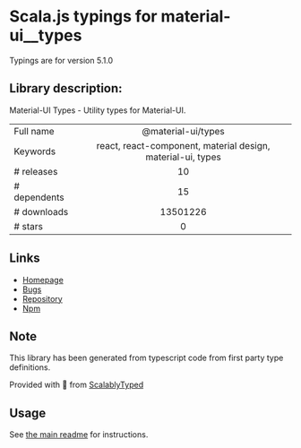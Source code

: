 
# Scala.js typings for material-ui__types

Typings are for version 5.1.0

## Library description:
Material-UI Types - Utility types for Material-UI.

|                    |                 |
| ------------------ | :-------------: |
| Full name          | @material-ui/types |
| Keywords           | react, react-component, material design, material-ui, types |
| # releases         | 10 |
| # dependents       | 15 |
| # downloads        | 13501226 |
| # stars            | 0 |

## Links
- [Homepage](https://github.com/mui-org/material-ui/tree/master/packages/material-ui-types)
- [Bugs](https://github.com/mui-org/material-ui/issues)
- [Repository](https://github.com/mui-org/material-ui)
- [Npm](https://www.npmjs.com/package/%40material-ui%2Ftypes)
    


## Note
This library has been generated from typescript code from first party type definitions.

Provided with :purple_heart: from [ScalablyTyped](https://github.com/oyvindberg/ScalablyTyped)

## Usage
See [the main readme](../../readme.md) for instructions.


